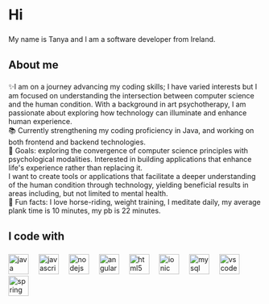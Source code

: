 

<h1 align="left">Hi</h1>

###

<p align="left">My name is Tanya and I am a software developer from Ireland.</p>

###

<h2 align="left">About me</h2>

###

<p align="left">✨I am on a journey advancing my coding skills; I have varied interests but I am focused on understanding the intersection between computer science and the human condition. With a background in art psychotherapy, I am passionate about exploring how technology can illuminate and enhance human experience.<br>📚 Currently strengthening my coding proficiency in Java, and working on both frontend and backend technologies.<br>🎯 Goals: exploring the convergence of computer science principles with psychological modalities. Interested in building applications that enhance life's experience rather than replacing it. <br>I want to create tools or applications that facilitate a deeper understanding of the human condition through technology, yielding beneficial results in areas including, but not limited to mental health.<br>🎲 Fun facts: I love horse-riding, weight training, I meditate daily, my average plank time is 10 minutes, my pb is 22 minutes.</p>

###

<h2 align="left">I code with</h2>

###

<div align="left">
  <img src="https://cdn.jsdelivr.net/gh/devicons/devicon/icons/java/java-original-wordmark.svg" height="40" alt="java logo"  />
  <img width="12" />
  <img src="https://cdn.jsdelivr.net/gh/devicons/devicon/icons/javascript/javascript-original.svg" height="40" alt="javascript logo"  />
  <img width="12" />
  <img src="https://cdn.jsdelivr.net/gh/devicons/devicon/icons/nodejs/nodejs-original.svg" height="40" alt="nodejs logo"  />
  <img width="12" />
  <img src="https://cdn.jsdelivr.net/gh/devicons/devicon/icons/angularjs/angularjs-original.svg" height="40" alt="angularjs logo"  />
  <img width="12" />
  <img src="https://cdn.jsdelivr.net/gh/devicons/devicon/icons/html5/html5-original.svg" height="40" alt="html5 logo"  />
  <img width="12" />
  <img src="https://cdn.jsdelivr.net/gh/devicons/devicon/icons/ionic/ionic-original.svg" height="40" alt="ionic logo"  />
  <img width="12" />
  <img src="https://cdn.jsdelivr.net/gh/devicons/devicon/icons/mysql/mysql-original.svg" height="40" alt="mysql logo"  />
  <img width="12" />
  <img src="https://cdn.jsdelivr.net/gh/devicons/devicon/icons/vscode/vscode-original.svg" height="40" alt="vscode logo"  />
  <img width="12" />
  <img src="https://www.vectorlogo.zone/logos/springio/springio-icon.svg" height="40" alt="spring boot logo"/>
 

</div>

###
